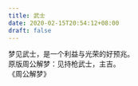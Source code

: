 ```yaml
---
title: 武士
date: 2020-02-15T20:54:12+08:00
draft: false
---
```


梦见武士，是一个利益与光荣的好预兆。<br>
原版周公解梦：见持枪武士，主吉。<br>
《周公解梦》